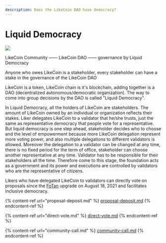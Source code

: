 ```yaml
---
description: Does the LikeCoin DAO have democracy?
---
```


# Liquid Democracy

![](../../.gitbook/assets/likecoin\_staking\_rewards\_voting\_eng.png)

LikeCoin Community —— LikeCoin DAO —— governance by Liquid Democracy

Anyone who owes LikeCoin is a stakeholder, every stakeholder can have a stake in the governance of the LikeCoin DAO

LikeCoin is a token, LikeCoin chain is it's blockchain, adding together is a DAO (decentralized autonomous/democratic organization).&#x20;The way to come into group decisions by the DAO is called "Liquid Democracy".

In Liquid Democracy, all the holders of LikeCoin are stakeholders. The amount of LikeCoin owned by an individual or organization reflects their stakes. Liker delegates LikeCoin to a validator that he/she trusts, just the same as representative democracy that people vote for a representative. But liquid democracy is one step ahead, stakeholder decides who to choose and the level of empowerment because more LikeCoin delegation represent more voting power, and also multiple delegations to different validators is allowed. Moreover the delegation to a validator can be changed at any time, there is no fixed period for the term of office, stakeholder can choose another representative at any time. Validator has to be responsible for their stakeholders all the time. Therefore come to this stage, the foundation acts as a government and its power and executions are controlled by validators who are the representative of citizens.

Likers who have delegated LikeCoin to validators can directly vote on proposals since the [FoTan](https://cloudflare-ipfs.com/ipfs/Qmb7AYNsbRJ95dWXCYCkUbpypAVfuxMZwB1D8wFHfwrLyc/) upgrade on August 18, 2021 and facilitates inclusive democracy.

{% content-ref url="proposal-deposit.md" %}
[proposal-deposit.md](proposal-deposit.md)
{% endcontent-ref %}

{% content-ref url="direct-vote.md" %}
[direct-vote.md](direct-vote.md)
{% endcontent-ref %}

{% content-ref url="community-call.md" %}
[community-call.md](community-call.md)
{% endcontent-ref %}
